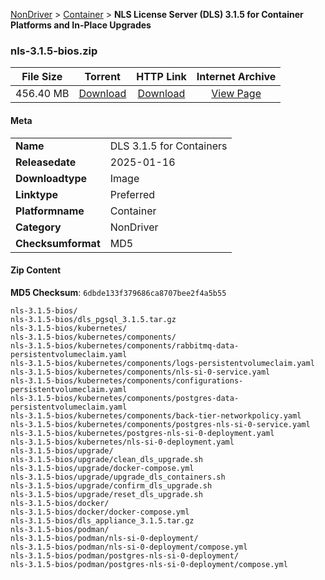 
[NonDriver](/README.md)  >  [Container](/index/NonDriver/Container.md)  >  **NLS License Server (DLS) 3.1.5 for Container Platforms and In-Place Upgrades**


### nls-3.1.5-bios.zip

| **File Size** | **Torrent**  | **HTTP Link** | **Internet Archive** |
|:-------------:|:------------:|:-------------:|:--------------------:|
| 456.40 MB |  [Download](https://archive.org/download/nvgpu_nls-3.1.5-bios.zip/nvgpu_nls-3.1.5-bios.zip_archive.torrent)       | [Download](https://archive.org/compress/nvgpu_nls-3.1.5-bios.zip) | [View Page](https://archive.org/details/nvgpu_nls-3.1.5-bios.zip)       |

#### Meta

<table>
<tr><td><strong>Name</strong></td><td>DLS 3.1.5 for Containers</td></tr>
<tr><td><strong>Releasedate</strong></td><td>2025-01-16</td></tr>
<tr><td><strong>Downloadtype</strong></td><td>Image</td></tr>
<tr><td><strong>Linktype</strong></td><td>Preferred</td></tr>
<tr><td><strong>Platformname</strong></td><td>Container</td></tr>
<tr><td><strong>Category</strong></td><td>NonDriver</td></tr>
<tr><td><strong>Checksumformat</strong></td><td>MD5</td></tr>
</table>

#### Zip Content

**MD5 Checksum**: `6dbde133f379686ca8707bee2f4a5b55`

```text
nls-3.1.5-bios/
nls-3.1.5-bios/dls_pgsql_3.1.5.tar.gz
nls-3.1.5-bios/kubernetes/
nls-3.1.5-bios/kubernetes/components/
nls-3.1.5-bios/kubernetes/components/rabbitmq-data-persistentvolumeclaim.yaml
nls-3.1.5-bios/kubernetes/components/logs-persistentvolumeclaim.yaml
nls-3.1.5-bios/kubernetes/components/nls-si-0-service.yaml
nls-3.1.5-bios/kubernetes/components/configurations-persistentvolumeclaim.yaml
nls-3.1.5-bios/kubernetes/components/postgres-data-persistentvolumeclaim.yaml
nls-3.1.5-bios/kubernetes/components/back-tier-networkpolicy.yaml
nls-3.1.5-bios/kubernetes/components/postgres-nls-si-0-service.yaml
nls-3.1.5-bios/kubernetes/postgres-nls-si-0-deployment.yaml
nls-3.1.5-bios/kubernetes/nls-si-0-deployment.yaml
nls-3.1.5-bios/upgrade/
nls-3.1.5-bios/upgrade/clean_dls_upgrade.sh
nls-3.1.5-bios/upgrade/docker-compose.yml
nls-3.1.5-bios/upgrade/upgrade_dls_containers.sh
nls-3.1.5-bios/upgrade/confirm_dls_upgrade.sh
nls-3.1.5-bios/upgrade/reset_dls_upgrade.sh
nls-3.1.5-bios/docker/
nls-3.1.5-bios/docker/docker-compose.yml
nls-3.1.5-bios/dls_appliance_3.1.5.tar.gz
nls-3.1.5-bios/podman/
nls-3.1.5-bios/podman/nls-si-0-deployment/
nls-3.1.5-bios/podman/nls-si-0-deployment/compose.yml
nls-3.1.5-bios/podman/postgres-nls-si-0-deployment/
nls-3.1.5-bios/podman/postgres-nls-si-0-deployment/compose.yml
```